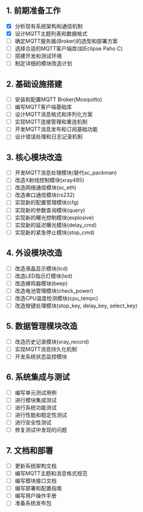 
## 1. 前期准备工作
- [x] 分析现有系统架构和通信机制
- [x] 设计MQTT主题列表和数据格式
- [ ] 确定MQTT服务器(Broker)的选型和部署方案
- [ ] 选择合适的MQTT客户端库(如Eclipse Paho C)
- [ ] 搭建开发和测试环境
- [ ] 制定详细的模块改造计划

## 2. 基础设施搭建
- [ ] 安装和配置MQTT Broker(Mosquitto)
- [ ] 编写MQTT客户端基础库
- [ ] 设计MQTT消息格式和序列化方案
- [ ] 实现MQTT连接管理和重连机制
- [ ] 开发MQTT消息发布和订阅基础功能
- [ ] 设计错误处理和日志记录机制

## 3. 核心模块改造
- [ ] 开发MQTT消息处理模块(替代sc_packman)
- [ ] 改造X射线控制模块(xray485)
- [ ] 改造网络通信模块(sc_eth)
- [ ] 改造串口通信模块(rs232)
- [ ] 实现新的配置管理模块(cfg)
- [ ] 实现新的参数查询模块(query)
- [ ] 实现新的曝光控制模块(explosive)
- [ ] 实现新的延迟曝光模块(delay_cmd)
- [ ] 实现新的紧急停止模块(stop_cmd)

## 4. 外设模块改造
- [ ] 改造液晶显示模块(lcd)
- [ ] 改造LED指示灯模块(led)
- [ ] 改造蜂鸣器模块(beep)
- [ ] 改造电池管理模块(check_power)
- [ ] 改造CPU温度检测模块(cpu_tempc)
- [ ] 改造按键处理模块(stop_key, delay_key, select_key)

## 5. 数据管理模块改造
- [ ] 改造历史记录模块(xray_record)
- [ ] 实现MQTT消息持久化机制
- [ ] 开发系统状态监控模块

## 6. 系统集成与测试
- [ ] 编写单元测试用例
- [ ] 进行模块集成测试
- [ ] 进行系统功能测试
- [ ] 进行性能和稳定性测试
- [ ] 进行安全性测试
- [ ] 修复测试中发现的问题

## 7. 文档和部署
- [ ] 更新系统架构文档
- [ ] 编写MQTT主题和消息格式规范
- [ ] 编写模块接口文档
- [ ] 编写部署和配置指南
- [ ] 编写用户操作手册
- [ ] 准备系统发布包

